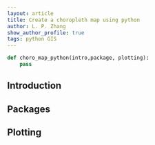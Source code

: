 ```yaml
---
layout: article
title: Create a choropleth map using python
author: L. P. Zhang
show_author_profile: true
tags: python GIS
---
```



```python
def choro_map_python(intro,package, plotting):
	pass
```
## Introduction
## Packages
## Plotting